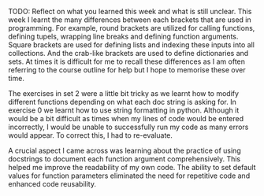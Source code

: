TODO: Reflect on what you learned this week and what is still unclear.
This week I learnt the many differences between each brackets that are used in programming. For example, round brackets are utilized for calling functions, defining tupels, wrapping line breaks and defining function arguments. Square brackets are used for defining lists and indexing these inputs into all collections. And the crab-like brackets are used to define dictionaries and sets. At times it is difficult for me to recall these differences as I am often referring to the course outline for help but  I hope to memorise these over time. 

The exercises in set 2 were a little bit tricky as we learnt how to modify different functions depending on what each doc string is asking for. In exercise 0 we learnt how to use string formatting in python. Although it would be a bit difficult as times when my lines of code would be entered incorrectly, I would be unable to successfully run my code as many errors would appear. To correct this, I had to re-evaluate. 

A crucial aspect I came across was learning about the practice of using docstrings to document each function argument comprehensively. This helped me improve the readability of my own code. The ability to set default values for function parameters eliminated the need for repetitive code and enhanced code reusability. 